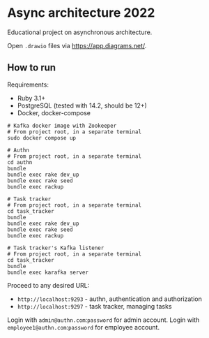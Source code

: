 # Async architecture 2022

Educational project on asynchronous architecture.

Open `.drawio` files via <https://app.diagrams.net/>.

## How to run

Requirements:
- Ruby 3.1+
- PostgreSQL (tested with 14.2, should be 12+)
- Docker, docker-compose

```shell
# Kafka docker image with Zookeeper
# From project root, in a separate terminal
sudo docker compose up

# Authn
# From project root, in a separate terminal
cd authn
bundle
bundle exec rake dev_up
bundle exec rake seed
bundle exec rackup

# Task tracker
# From project root, in a separate terminal
cd task_tracker
bundle
bundle exec rake dev_up
bundle exec rake seed
bundle exec rackup

# Task tracker's Kafka listener
# From project root, in a separate terminal
cd task_tracker
bundle
bundle exec karafka server
```

Proceed to any desired URL:
- `http://localhost:9293` - authn, authentication and authorization
- `http://localhost:9297` - task tracker, managing tasks

Login with `admin@authn.com`:`password` for admin account.
Login with `employee1@authn.com`:`password` for employee account.
